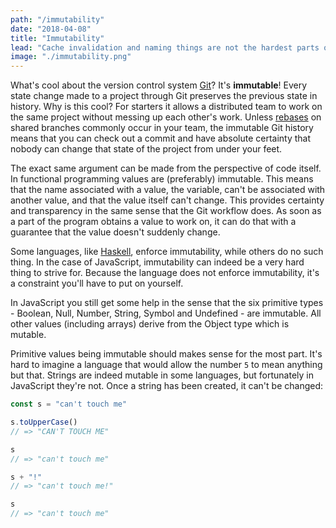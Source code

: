 ```yaml
---
path: "/immutability"
date: "2018-04-08"
title: "Immutability"
lead: "Cache invalidation and naming things are not the hardest parts of programming. Managing state is."
image: "./immutability.png"
---
```


What's cool about the version control system [Git](https://git-scm.com/)? It's **immutable**! Every state change made to a project through Git preserves the previous state in history. Why is this cool? For starters it allows a distributed team to work on the same project without messing up each other's work. Unless [rebases](https://git-scm.com/docs/git-rebase) on shared branches commonly occur in your team, the immutable Git history means that you can check out a commit and have absolute certainty that nobody can change that state of the project from under your feet.

The exact same argument can be made from the perspective of code itself. In functional programming values are (preferably) immutable. This means that the name associated with a value, the variable, can't be associated with another value, and that the value itself can't change. This provides certainty and transparency in the same sense that the Git workflow does. As soon as a part of the program obtains a value to work on, it can do that with a guarantee that the value doesn't suddenly change.

Some languages, like [Haskell](https://www.haskell.org/), enforce immutability, while others do no such thing. In the case of JavaScript, immutability can indeed be a very hard thing to strive for. Because the language does not enforce immutability, it's a constraint you'll have to put on yourself.

In JavaScript you still get some help in the sense that the six primitive types - Boolean, Null, Number, String, Symbol and Undefined - are immutable. All other values (including arrays) derive from the Object type which is mutable.

Primitive values being immutable should makes sense for the most part. It's hard to imagine a language that would allow the number `5` to mean anything but that. Strings are indeed mutable in some languages, but fortunately in JavaScript they're not. Once a string has been created, it can't be changed:

```js
const s = "can't touch me"

s.toUpperCase()
// => "CAN'T TOUCH ME"

s
// => "can't touch me"

s + "!"
// => "can't touch me!"

s
// => "can't touch me"
```
